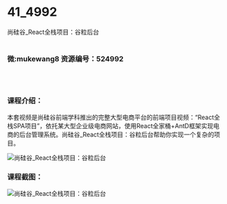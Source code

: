# 41_4992
尚硅谷_React全栈项目：谷粒后台
<br/></br>
<h3>微:mukewang8 资源编号：524992</h3>
<br/></br>
<h3>课程介绍：</h3>
<p>本套视频是尚硅谷前端学科推出的完整大型电商平台的前端项目视频：“<a title="查看与 React 相关的文章" target="_blank">React</a>全栈SPA项目”，依托某大型企业级电商网站，使用<a title="查看与 React 相关的文章" target="_blank">React</a>全家桶+AntD框架实现电商的后台管理系统。尚硅谷_React全栈项目：谷粒后台帮助你实现一个复杂的项目。</p>
<p><img src="https://www.ko996.com/wp-content/uploads/img/2019/06/1-4-300x184.png" alt="尚硅谷_React全栈项目：谷粒后台"></p>
<h3>课程截图：</h3>
<p><img src="https://www.ko996.com/wp-content/uploads/img/2019/06/2-2.png" alt="尚硅谷_React全栈项目：谷粒后台"></p>
